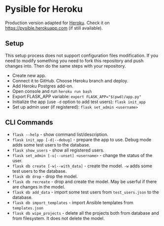 # Pysible for Heroku

Production version adapted for [Heroku](https://www.heroku.com). Check it on https://pysible.herokuapp.com (if still available).


## Setup
This setup process does not support configuration files modification. If you need to modify something you need to fork this repository and push changes into. Then do the same steps with your repository.
- Create new app.
- Connect it to GitHub. Choose Heroku branch and deploy.
- Add Heroku Postgres add-on.
- Open console and run ```heroku run bash```
- Export FLASK_APP variable: ```export FLASK_APP="$(pwd)/app.py"```
- Initialize the app (use ```-d``` option to add test users): ```flask init_app```
- Set up admin user (if registered): ```flask set_admin <username>```


## CLI Commands
- ```flask --help``` - show command list/description.
- ```flask init_app [-d|--debug]``` - prepare the app to use. Debug mode adds some test users to the database.
- ```flask show_users``` - show all registered users.
- ```flask set_admin [-u|--unset] <username>``` - change the status of the user.
- ```flask db create [-w|--with_data]``` - create the model. ```-w``` adds some test users to the database.
- ```flask db drop``` - drop the model.
- ```flask db recreate``` - drop and create the model. May be userful if there are changes in the model.
- ```flask db add_data``` - import some test users from ```test_users.json``` to the database. 
- ```flask db import_templates``` - import Ansible templates from ```templates.json``` 
- ```flask db wipe_projects``` - delete all the projects both from database and from filesystem. It does not delete the model.